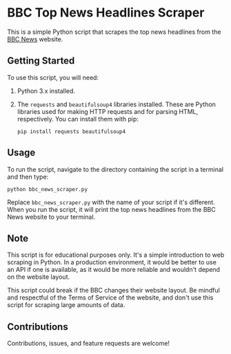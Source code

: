 # BBC Top News Headlines Scraper

This is a simple Python script that scrapes the top news headlines from the [BBC News](https://www.bbc.co.uk/news) website.

## Getting Started

To use this script, you will need:

1. Python 3.x installed.
2. The `requests` and `beautifulsoup4` libraries installed. These are Python libraries used for making HTTP requests and for parsing HTML, respectively. You can install them with pip:

   ```
   pip install requests beautifulsoup4
   ```

## Usage

To run the script, navigate to the directory containing the script in a terminal and then type:

```
python bbc_news_scraper.py
```

Replace `bbc_news_scraper.py` with the name of your script if it's different. When you run the script, it will print the top news headlines from the BBC News website to your terminal.

## Note

This script is for educational purposes only. It's a simple introduction to web scraping in Python. In a production environment, it would be better to use an API if one is available, as it would be more reliable and wouldn't depend on the website layout. 

This script could break if the BBC changes their website layout. Be mindful and respectful of the Terms of Service of the website, and don't use this script for scraping large amounts of data.

## Contributions

Contributions, issues, and feature requests are welcome!
